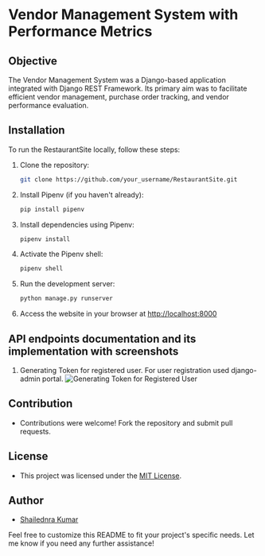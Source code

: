 # Vendor Management System with Performance Metrics

## Objective
The Vendor Management System was a Django-based application integrated with Django REST Framework. Its primary aim was to facilitate efficient vendor management, purchase order tracking, and vendor performance evaluation.

## Installation

To run the RestaurantSite locally, follow these steps:

1. Clone the repository:

    ```bash
    git clone https://github.com/your_username/RestaurantSite.git
    ```


2. Install Pipenv (if you haven't already):

    ```bash
    pip install pipenv
    ```

3. Install dependencies using Pipenv:

    ```bash
    pipenv install
    ```

4. Activate the Pipenv shell:

    ```bash
    pipenv shell
    ```


5. Run the development server:

    ```bash
    python manage.py runserver
    ```

6. Access the website in your browser at [http://localhost:8000](http://localhost:8000)

## API endpoints documentation and its implementation with screenshots

1. Generating Token for registered user. For user registration used django-admin portal.
  ![Generating Token for Registered User](Screenshots/Generating_token_for_registered_user.jpg)



## Contribution
- Contributions were welcome! Fork the repository and submit pull requests.

## License
- This project was licensed under the [MIT License](LICENSE).

## Author
- [Shailednra Kumar](https://github.com/shail840)

Feel free to customize this README to fit your project's specific needs. Let me know if you need any further assistance!
